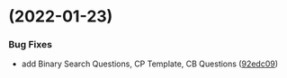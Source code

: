 #  (2022-01-23)


### Bug Fixes

* add Binary Search Questions, CP Template, CB Questions ([92edc09](https://github.com/rmwvamp/PracticeCodesProbems/commit/92edc0934795343ea4451f7e83619f701d589852))



